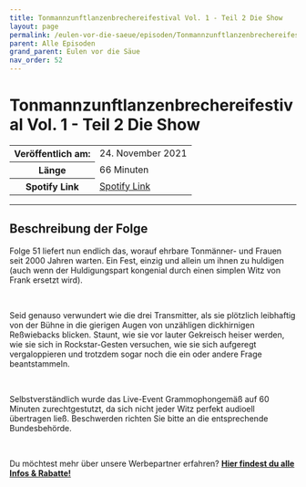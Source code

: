 ```yaml
---
title: Tonmannzunftlanzenbrechereifestival Vol. 1 - Teil 2 Die Show
layout: page
permalink: /eulen-vor-die-saeue/episoden/Tonmannzunftlanzenbrechereifestival-Vol-1-Teil-2-Die-Show
parent: Alle Episoden
grand_parent: Eulen vor die Säue
nav_order: 52
---
```


# Tonmannzunftlanzenbrechereifestival Vol. 1 - Teil 2 Die Show
<table class="resp-table dcf-table dcf-table-responsive dcf-table-bordered dcf-table-striped dcf-w-100%">
                    <tbody>
                        <tr>
                            <th scope="row">Veröffentlich am:</th>
                            <td data-label="Veröffentlich am:">24. November 2021</td>
                        </tr>
                        <tr>
                            <th scope="row">Länge </th>
                            <td data-label="Länge ">66 Minuten</td>
                        </tr><tr>
                                <th scope="row">Spotify Link</th>
                                <td data-label="Spotify Link"><a href="https://open.spotify.com/episode/5b0CBoK1X1IwDxyBYYxeoT">Spotify Link</a></td>
                            </tr></tbody>
                </table>

***

## Beschreibung der Folge

<div>
<p>Folge 51 liefert nun endlich das, worauf ehrbare Tonmänner- und Frauen seit 2000 Jahren warten. Ein Fest, einzig und allein um ihnen zu huldigen (auch wenn der Huldigungspart kongenial durch einen simplen Witz von Frank ersetzt wird). </p> <br> <p>Seid genauso verwundert wie die drei Transmitter, als sie plötzlich leibhaftig von der Bühne in die gierigen Augen von unzähligen dickhirnigen Reßwiebacks blicken. Staunt, wie sie vor lauter Gekreisch heiser werden, wie sie sich in Rockstar-Gesten versuchen, wie sie sich aufgeregt vergaloppieren und trotzdem sogar noch die ein oder andere Frage beantstammeln. </p> <br> <p>Selbstverständlich wurde das Live-Event Grammophongemäß auf 60 Minuten zurechtgestutzt, da sich nicht jeder Witz perfekt audioell übertragen ließ. Beschwerden richten Sie bitte an die entsprechende Bundesbehörde.</p> <br> <p>Du möchtest mehr über unsere Werbepartner erfahren? <a href="https://linktr.ee/EulenvordieSaeue"><strong>Hier findest du alle Infos & Rabatte!</strong></a></p>  
</div>

